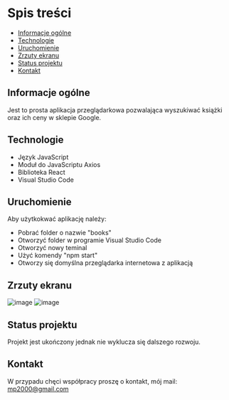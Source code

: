 # Spis treści
* [Informacje ogólne](#Informacje-ogólne)
* [Technologie](#Technologie)
* [Uruchomienie](#Uruchomienie)
* [Zrzuty ekranu](#Zrzuty-ekranu)
* [Status projektu](#Status-projektu)
* [Kontakt](#Kontakt)
## Informacje ogólne
Jest to prosta aplikacja przeglądarkowa pozwalająca wyszukiwać książki oraz ich ceny w sklepie Google.
## Technologie
* Język JavaScript
* Moduł do JavaScriptu Axios
* Biblioteka React
* Visual Studio Code
## Uruchomienie
Aby użytkokwać aplikację należy:
* Pobrać folder o nazwie "books"
* Otworzyć folder w programie Visual Studio Code
* Otworzyć nowy teminal
* Użyć komendy "npm start"
* Otworzy się domyślna przeglądarka internetowa z aplikacją
## Zrzuty ekranu
![image](https://user-images.githubusercontent.com/96203042/162814001-b538bfd7-d740-457a-b272-9c5f5a9aa0cd.png)
![image](https://user-images.githubusercontent.com/96203042/162814230-e420e782-0e24-48fc-b73d-c7455eba6f2f.png)
## Status projektu
Projekt jest ukończony jednak nie wyklucza się dalszego rozwoju.
## Kontakt
W przypadu chęci współpracy proszę o kontakt, mój mail: mp2000@gmail.com
